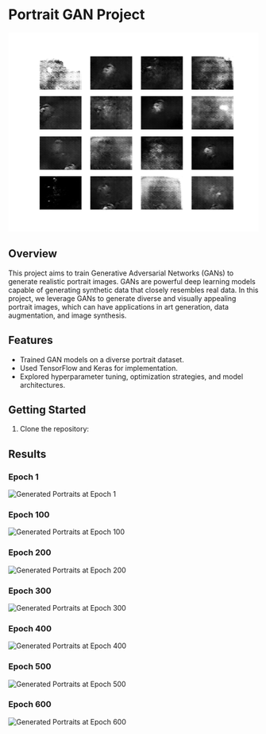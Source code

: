 # Portrait GAN Project
<p align="center">
  <img src="image_at_epoch_0640.png" alt="Generated Portraits" width="600" height="400">
</p>

## Overview
This project aims to train Generative Adversarial Networks (GANs) to generate realistic portrait images. GANs are powerful deep learning models capable of generating synthetic data that closely resembles real data. In this project, we leverage GANs to generate diverse and visually appealing portrait images, which can have applications in art generation, data augmentation, and image synthesis.

## Features
- Trained  GAN models on a diverse portrait dataset.
- Used TensorFlow and Keras for implementation.
- Explored hyperparameter tuning, optimization strategies, and model architectures.

## Getting Started
1. Clone the repository:


## Results

### Epoch 1
![Generated Portraits at Epoch 1](epoch1.png)

### Epoch 100
![Generated Portraits at Epoch 100](epoch100.png)

### Epoch 200
![Generated Portraits at Epoch 200](epoch200.png)

### Epoch 300
![Generated Portraits at Epoch 300](epoch300.png)

### Epoch 400
![Generated Portraits at Epoch 400](epoch400.png)

### Epoch 500
![Generated Portraits at Epoch 500](epoch500.png)

### Epoch 600
![Generated Portraits at Epoch 600](epoch600.png)

